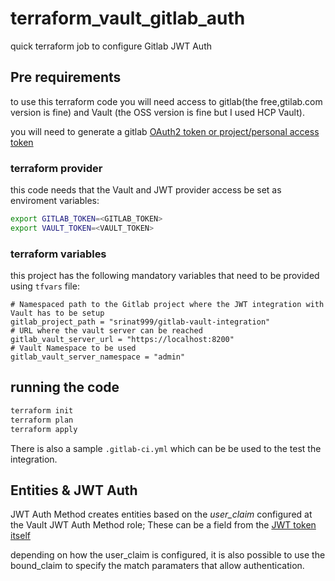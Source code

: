# terraform_vault_gitlab_auth
quick terraform job to configure Gitlab JWT Auth


## Pre requirements
to use this terraform code you will need access  to gitlab(the free,gtilab.com version is fine) and Vault (the OSS version is fine but I used HCP Vault).

you will need to generate a gitlab [OAuth2 token or project/personal access token](https://docs.gitlab.com/ee/user/profile/personal_access_tokens.html)


### terraform provider
this code needs that the Vault and JWT provider access be set as enviroment variables:
```bash
export GITLAB_TOKEN=<GITLAB_TOKEN>
export VAULT_TOKEN=<VAULT_TOKEN>
```

### terraform variables
this project has the following mandatory variables that need to be provided using `tfvars` file:

```text
# Namespaced path to the Gitlab project where the JWT integration with Vault has to be setup
gitlab_project_path = "srinat999/gitlab-vault-integration"
# URL where the vault server can be reached
gitlab_vault_server_url = "https://localhost:8200"
# Vault Namespace to be used
gitlab_vault_server_namespace = "admin"
```

## running the code

```bash
terraform init
terraform plan
terraform apply
```
There is also a sample `.gitlab-ci.yml` which can be be used to the test the integration.


## Entities & JWT Auth
JWT Auth Method creates entities based on the *user_claim* configured at the Vault JWT Auth Method role; These can be a field from the [JWT token itself](https://docs.gitlab.com/ee/ci/examples/authenticating-with-hashicorp-vault/index.html#how-it-works)

depending on how the user_claim is configured, it is also possible to use the bound_claim to specify the match paramaters that allow authentication.